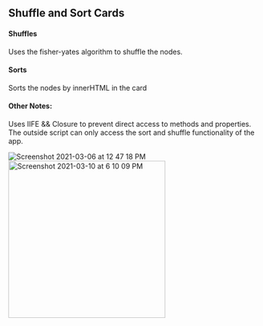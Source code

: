 ## Shuffle and Sort Cards


#### Shuffles

Uses the fisher-yates algorithm to shuffle the nodes. 

#### Sorts

Sorts the nodes by innerHTML in the card

#### Other Notes:

Uses IIFE && Closure to prevent direct access to methods and properties. The outside script can only access the sort and shuffle functionality of the app.



![Screenshot 2021-03-06 at 12 47 18 PM](https://user-images.githubusercontent.com/11583535/110198692-53161c80-7e7a-11eb-835d-74bbc9c8436d.png)
<img width="313" alt="Screenshot 2021-03-10 at 6 10 09 PM" src="https://user-images.githubusercontent.com/11583535/110631113-2f313e80-81cc-11eb-997d-d0f1b5e6ba2f.png">
